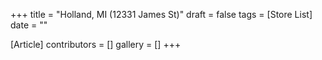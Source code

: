 +++
title = "Holland, MI (12331 James St)"
draft = false
tags = [Store List]
date = ""

[Article]
contributors = []
gallery = []
+++